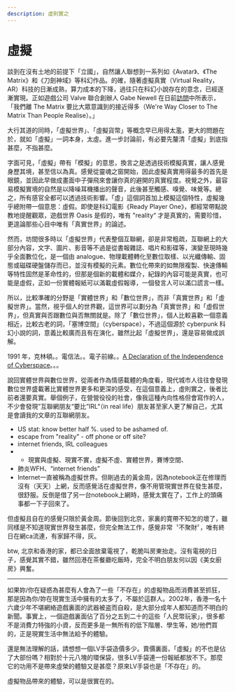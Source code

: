 ```yaml
---
description: 虛則實之
---
```


# 虛擬

談到在沒有土地的前提下「立國」，自然讓人聯想到一系列如《Avatar》、《The Matrix》和《刀劍神域》等科幻作品。的確，隨著虛擬真實（Virtual Reality，AR）科技的日漸成熟，算力成本的下降，過往只在科幻小說存在的意念，已經逐漸實現。正如遊戲公司 Valve 聯合創辦人 Gabe Newell 在日前[訪問](https://www.ign.com/articles/gabe-newell-matrix-brain-computer-interface-valve)中所表示，「我們離 The Matrix 要比大眾意識到的接近得多（We're Way Closer to The Matrix Than People Realise）。」

大行其道的同時，「虛擬世界」、「虛擬貨幣」等概念早已用得太濫，更大的問題在於，就如「虛擬」一詞本身，太虛。進一步討論前，有必要先釐清「虛擬」到底指甚麼，不指甚麼。

字面可見，「虛擬」帶有「模擬」的意思，換言之是透過技術模擬真實，讓人感覺身歷其境，甚至信以為真。感覺從靈魂之窗開始，因此虛擬真實用得最多的首先是眼鏡，並因此早做成畫面中子彈飛來會讓你真的避開的真實程度。視覺之外，最容易模擬實境的自然是以降噪耳機播出的聲音，此後甚至觸感、嗅覺、味覺等。總之，所有感官全都可以透過技術影響。「虛」這個詞首加上模擬這個特性，虛擬幾乎總附帶一個意思：虛假。即使是科幻電影《Ready Player One》，都經常帶點說教地提醒觀眾，遊戲世界 Oasis 是假的，唯有 "reality“ 才是真實的，需要珍惜，更遑論那些心目中唯有「真實世界」的論述。

然而，坊間很多時以「虛擬世界」代表整個互聯網，卻是非常粗疏，互聯網上的大部分內容，文字、圖片、影音等不過是從書報雜誌、唱片和影碟等，演變至現時幾乎全面數位化，是一個由 analogue、物理載體轉化至數位取樣、以光纖傳輸、固態或磁碟硬盤儲存而已，並沒有模擬的元素。數位化帶來的如無限複製、快速傳輸等特性固然是革命性的，但那是個新的載體和媒介，紀錄的內容可能是真實，也可能是虛假，正如一份實體報紙可以滿載虛假報導，一個發言人可以滿口謊言一樣。

所以，比較準確的分野是「實體世界」和「數位世界」，而非「真實世界」和「虛擬世界」。當然，視乎個人的世界觀，這世界可以劃分為「真實世界」和「虛假世界」，但真實與否跟數位與否無關就是。除了「數位世界」，個人比較喜歡一個意義相近，比較古老的詞，「塞博空間」（cyberspace），不過這個源於 cyberpunk 科幻小說的詞，意義比較廣而且有在演化，雖然比起「虛擬世界」，還是容易做成誤解。

1991 年，克林頓。。電信法。。電子前線。。[A Declaration of the Independence of Cyberspace](https://www.eff.org/cyberspace-independence)。。。

說回實體世界與數位世界，從兩者作為情感載體的角度看，現代城市人往往會發現數位世界盛載著比實體世界更多和更深的感受，在這個意義上，虛則實之，後者比前者還要真實。舉個例子，在營營役役的社會，像我這種內向性格但會寫作的人，不少會發現”互聯網朋友“要比”IRL“（in real life）朋友甚至家人更了解自己，尤其是會讀我的文章的互聯網朋友。







* US stat: know better half %. used to be ashamed of.
* escape from "reality" - off phone or off site?
* internet friends, IRL colleagues
* * 現實與虛擬、現實不實，虛擬不虛、實體世界，賽博空間、
* 肺炎WFH、“internet friends”
* Internet一直被稱為虛擬世界。但剛過去的黃金周，因為notebook正在修理而沒有（天天）上網，反而感覺活在虛擬世界，像不用管現實世界在發生甚麼，很舒服。反倒是借了另一台notebook上網時，感覺太實在了，工作上的頭痛事都一下子回來了。

但虛擬且自在的感覺只限於黃金周。節後回到北京，家裏的寛帶不知怎的壞了，雖同樣是不知道現實世界發生甚麼，但完全無法工作，感覺非常〝不聚財〞，唯有終日在網ca流連，有家歸不得，灰。

btw, 北京和香港的家，都已全面放棄電視了，乾脆叫房東抬走。沒有電視的日子，感覺其實不錯，雖然回港在茶餐廳吃飯時，完全不明白朋友何以因《美女廚房》興奮。

--------

如果妳/你在疑惑為甚麼有人會為了一些「不存在」的虛擬物品而消費甚至抓狂，那是因為你/妳在現實生活中擁有的太多了，不屬於這群人。2002年，香港一名十六歲少年不堪網絡遊戲裏面的武器被盗而自殺，是大部分成年人都知道而不明白的新聞。事實上，一個遊戲裏面佔了百分之五到二十的這些「人民幣玩家」，很多都不是消費力特強的小資，反而更多是一無所有的低下階層、學生等，她/他們買的，正是現實生活中無法給予的體驗。

還是無法理解的話，請想想一個LV手袋造價多少。賣價裏面，「虛擬」的不也是佔了大部份嗎？相對於十元八塊的環保袋，很多LV手袋連一份報紙都放不下。那麼它的功用不是帶來虛榮的體驗又是甚麼？原來LV手袋也是「不存在」的。

虛擬物品帶來的體驗，可以是很實在的。

